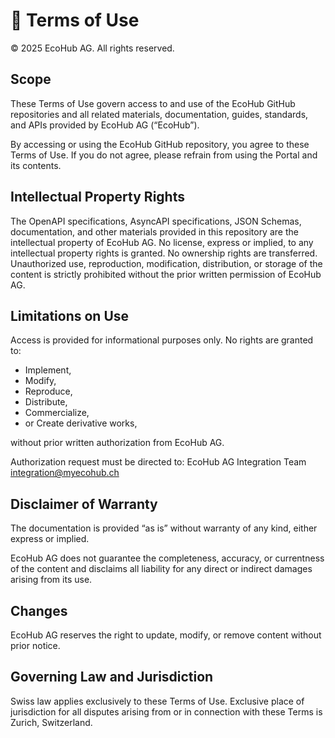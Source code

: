 # 📜 Terms of Use
© 2025 EcoHub AG. All rights reserved.

## Scope
These Terms of Use govern access to and use of the EcoHub GitHub repositories and all related materials, documentation, guides, standards, and APIs provided by EcoHub AG (“EcoHub”).

By accessing or using the EcoHub GitHub repository, you agree to these Terms of Use. If you do not agree, please refrain from using the Portal and its contents.

## Intellectual Property Rights
The OpenAPI specifications, AsyncAPI specifications, JSON Schemas, documentation, and other materials provided in this repository are the intellectual property of EcoHub AG. No license, express or implied, to any intellectual property rights is granted. No ownership rights are transferred. Unauthorized use, reproduction, modification, distribution, or storage of the content is strictly prohibited without the prior written permission of EcoHub AG.

## Limitations on Use
Access is provided for informational purposes only. No rights are granted to:

- Implement,
- Modify,
- Reproduce,
- Distribute,
- Commercialize,
- or Create derivative works,
  
without prior written authorization from EcoHub AG.

Authorization request must be directed to: EcoHub AG Integration Team integration@myecohub.ch

## Disclaimer of Warranty
The documentation is provided “as is” without warranty of any kind, either express or implied.

EcoHub AG does not guarantee the completeness, accuracy, or currentness of the content and disclaims all liability for any direct or indirect damages arising from its use.

## Changes
EcoHub AG reserves the right to update, modify, or remove content without prior notice.

## Governing Law and Jurisdiction
Swiss law applies exclusively to these Terms of Use. Exclusive place of jurisdiction for all disputes arising from or in connection with these Terms is Zurich, Switzerland.
